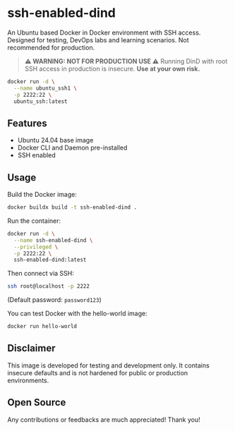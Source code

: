 # ssh-enabled-dind
An Ubuntu based Docker in Docker environment with SSH access. Designed for testing, DevOps labs and learning scenarios. Not recommended for production.

> **⚠️ WARNING: NOT FOR PRODUCTION USE ⚠️**
> Running DinD with root SSH access in production is insecure. **Use at your own risk.**

```bash
docker run -d \
  --name ubuntu_ssh1 \
  -p 2222:22 \
  ubuntu_ssh:latest
```

## Features
- Ubuntu 24.04 base image
- Docker CLI and Daemon pre-installed
- SSH enabled

## Usage

Build the Docker image:

```bash
docker buildx build -t ssh-enabled-dind .
```

Run the container:

```bash
docker run -d \
  --name ssh-enabled-dind \
  --privileged \
  -p 2222:22 \
  ssh-enabled-dind:latest
```

Then connect via SSH:

```bash
ssh root@localhost -p 2222
```
(Default password: `password123`)

You can test Docker with the hello-world image:

```bash
docker run hello-world
```

## Disclaimer
This image is developed for testing and development only. It contains insecure defaults and is not hardened for public or production environments.

## Open Source
Any contributions or feedbacks are much appreciated! Thank you!
